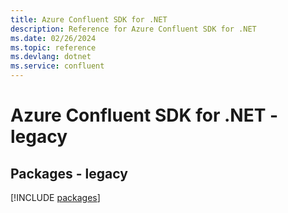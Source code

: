```yaml
---
title: Azure Confluent SDK for .NET
description: Reference for Azure Confluent SDK for .NET
ms.date: 02/26/2024
ms.topic: reference
ms.devlang: dotnet
ms.service: confluent
---
```

# Azure Confluent SDK for .NET - legacy
## Packages - legacy
[!INCLUDE [packages](confluent-index.md)]